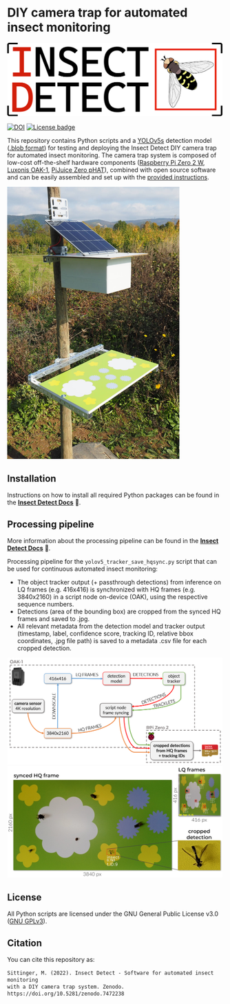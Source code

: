# DIY camera trap for automated insect monitoring

<img src="https://raw.githubusercontent.com/maxsitt/insect-detect-docs/main/docs/assets/logo.png" width="500">

[![DOI](https://zenodo.org/badge/580886977.svg)](https://zenodo.org/badge/latestdoi/580886977)
[![License badge](https://img.shields.io/badge/license-GPLv3-yellowgreen)](https://choosealicense.com/licenses/gpl-3.0/)

This repository contains Python scripts and a [YOLOv5s](https://github.com/ultralytics/yolov5)
detection model ([.blob format](https://docs.luxonis.com/en/latest/pages/model_conversion/))
for testing and deploying the Insect Detect DIY camera trap for automated insect monitoring.
The camera trap system is composed of low-cost off-the-shelf hardware components
([Raspberry Pi Zero 2 W](https://www.raspberrypi.com/products/raspberry-pi-zero-2-w/),
[Luxonis OAK-1](https://docs.luxonis.com/projects/hardware/en/latest/pages/BW1093.html),
[PiJuice Zero pHAT](https://uk.pi-supply.com/products/pijuice-zero)), combined with
open source software and can be easily assembled and set up with the
[provided instructions](https://maxsitt.github.io/insect-detect-docs/).

<img src="https://raw.githubusercontent.com/maxsitt/insect-detect-docs/main/docs/hardware/assets/images/insectdetect_diy_cameratrap.jpg" width="400">

## Installation

Instructions on how to install all required Python packages can be found in the
[**Insect Detect Docs**](https://maxsitt.github.io/insect-detect-docs/software/pisetup/#oak-1-configuration) 📑.

## Processing pipeline

More information about the processing pipeline can be found in the
[**Insect Detect Docs**](https://maxsitt.github.io/insect-detect-docs/deployment/detection/) 📑.

Processing pipeline for the `yolov5_tracker_save_hqsync.py` script that can be used for
continuous automated insect monitoring:

- The object tracker output (+ passthrough detections) from inference on LQ frames (e.g. 416x416) is synchronized
  with HQ frames (e.g. 3840x2160) in a script node on-device (OAK), using the respective sequence numbers.
- Detections (area of the bounding box) are cropped from the synced HQ frames and saved to .jpg.
- All relevant metadata from the detection model and tracker output (timestamp, label, confidence score, tracking ID,
  relative bbox coordinates, .jpg file path) is saved to a metadata .csv file for each cropped detection.

<img src="https://raw.githubusercontent.com/maxsitt/insect-detect-docs/main/docs/deployment/assets/images/hq_sync_pipeline.png" width="500">

<img src="https://raw.githubusercontent.com/maxsitt/insect-detect-docs/main/docs/deployment/assets/images/hq_frame_sync.png" width="500">

## License

All Python scripts are licensed under the GNU General Public License v3.0
([GNU GPLv3](https://choosealicense.com/licenses/gpl-3.0/)).

## Citation

You can cite this repository as:

```
Sittinger, M. (2022). Insect Detect - Software for automated insect monitoring
with a DIY camera trap system. Zenodo. https://doi.org/10.5281/zenodo.7472238
```
